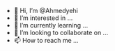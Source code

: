 - 👋 Hi, I’m @Ahmedyehi
- 👀 I’m interested in ...
- 🌱 I’m currently learning ...
- 💞️ I’m looking to collaborate on ...
- 📫 How to reach me ...

<!---
Ahmedyehi/Ahmedyehi is a ✨ special ✨ repository because its `README.md` (this file) appears on your GitHub profile.
You can click the Preview link to take a look at your changes.
--->

